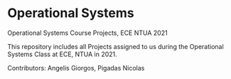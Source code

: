 # Operational Systems
 Operational Systems Course Projects, ECE NTUA 2021
 
This repository includes all Projects assigned to us during the Operational Systems Class at ECE, NTUA in 2021. 

Contributors:
  Angelis Giorgos,
  Pigadas Nicolas
